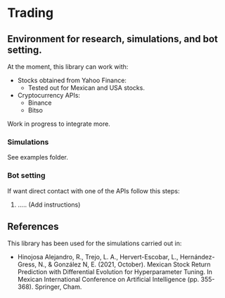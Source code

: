 # Trading
## Environment for research, simulations, and bot setting.

At the moment, this library can work with:
- Stocks obtained from Yahoo Finance:
  - Tested out for Mexican and USA stocks.
- Cryptocurrency APIs:
  - Binance
  - Bitso

Work in progress to integrate more.

### Simulations
See examples folder.

### Bot setting
If want direct contact with one of the APIs follow this steps:

1.  ..... (Add instructions)


## References
This library has been used for the simulations carried out in:
- Hinojosa Alejandro, R., Trejo, L. A., Hervert-Escobar, L., Hernández-Gress, N., & González N, E. (2021, October). Mexican Stock Return Prediction with Differential Evolution for Hyperparameter Tuning. In Mexican International Conference on Artificial Intelligence (pp. 355-368). Springer, Cham.